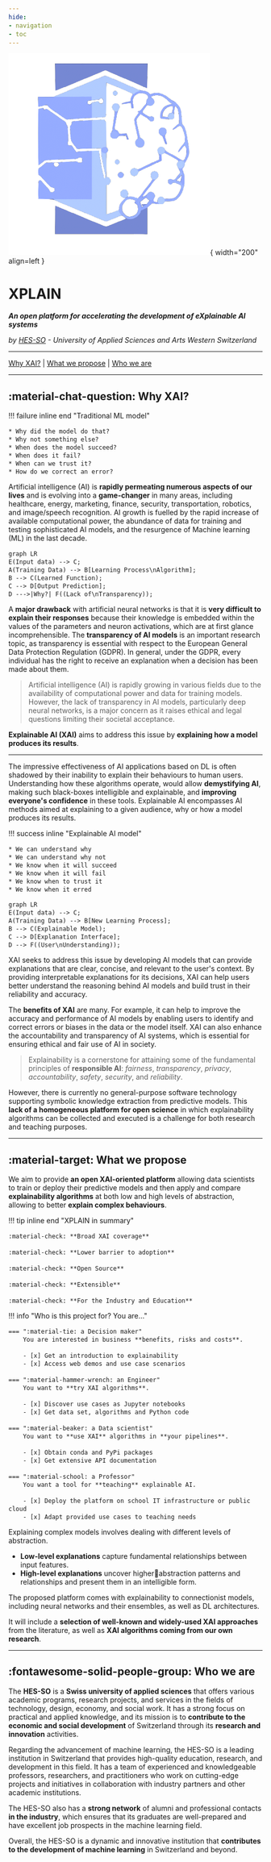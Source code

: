 ```yaml
---
hide:
- navigation
- toc
---
```


![Logo](assets/logo.png){ width="200" align=left }

# XPLAIN

***An open platform for accelerating the development of eXplainable AI systems***

*by [HES-SO](https://www.hes-so.ch/en) - University of Applied Sciences and Arts Western Switzerland*

***

[Why XAI?](#why-xai) | [What we propose](#what-we-propose) | [Who we are](#who-we-are)

***

## :material-chat-question: Why XAI?

!!! failure inline end "Traditional ML model"

    * Why did the model do that?
    * Why not something else?
    * When does the model succeed?
    * When does it fail?
    * When can we trust it?
    * How do we correct an error?

Artificial intelligence (AI) is **rapidly permeating numerous aspects of our lives** and is evolving into a
**game-changer** in many areas, including healthcare, energy, marketing, finance, security,
transportation, robotics, and image/speech recognition. AI growth is fuelled by the rapid increase of
available computational power, the abundance of data for training and testing sophisticated AI
models, and the resurgence of Machine learning (ML) in the last decade.


```mermaid
graph LR
E(Input data) --> C;
A(Training Data) --> B[Learning Process\nAlgorithm];
B --> C(Learned Function);
C --> D[Output Prediction];
D --->|Why?| F((Lack of\nTransparency));
```

A **major drawback** with artificial neural networks is that it is **very difficult to explain their responses**
because their knowledge is embedded within the values of the parameters and neuron activations,
which are at first glance incomprehensible. The **transparency of AI models** is an important research
topic, as transparency is essential with respect to the European General Data Protection Regulation
(GDPR). In general, under the GDPR, every individual has the right to receive an explanation when
a decision has been made about them.

> Artificial intelligence (AI) is rapidly growing in various fields due to the availability
of computational power and data for training models. However, the lack of transparency in
AI models, particularly deep neural networks, is a major concern as it raises ethical and legal questions
limiting their societal acceptance.

**Explainable AI (XAI)** aims to address this issue by **explaining how a model produces its
results**.

***

The impressive
effectiveness of AI applications based on DL is often shadowed by their inability to explain their behaviours to human users.
Understanding how these algorithms operate, would allow **demystifying AI**, making such black-boxes
intelligible and explainable, and **improving everyone's confidence** in these tools. Explainable AI
encompasses AI methods aimed at explaining to a given audience, why or how a model produces
its results.

!!! success inline "Explainable AI model"

    * We can understand why
    * We can understand why not
    * We know when it will succeed
    * We know when it will fail
    * We know when to trust it
    * We know when it erred


```mermaid
graph LR
E(Input data) --> C;
A(Training Data) --> B[New Learning Process];
B --> C(Explainable Model);
C --> D[Explanation Interface];
D --> F((User\nUnderstanding));
```

XAI seeks to address this issue by developing AI models that can provide explanations that are clear, concise, and relevant to the user's context. By providing interpretable explanations for its decisions, XAI can help users better understand the reasoning behind AI models and build trust in their reliability and accuracy.

The **benefits of XAI** are many. For example, it can help to improve the accuracy and performance of
AI models by enabling users to identify and correct errors or biases in the data or the model itself.
XAI can also enhance the accountability and transparency of AI systems, which is essential for ensuring
ethical and fair use of AI in society.

> Explainability is a cornerstone for attaining some of the fundamental principles of **responsible AI**:
*fairness*, *transparency*, *privacy*, *accountability*, *safety*, *security*, and *reliability*.

However, there is currently no general-purpose software technology supporting symbolic
knowledge extraction from predictive models. This **lack of a homogeneous platform for open
science** in which explainability algorithms can be collected and executed is a challenge for
both research and teaching purposes.

***

## :material-target: What we propose

We aim to provide **an open XAI-oriented platform** allowing data scientists to train or
deploy their predictive models and then apply and compare **explainability algorithms** at both low and
high levels of abstraction, allowing to better **explain complex behaviours**.


!!! tip inline end "XPLAIN in summary"

    :material-check: **Broad XAI coverage**

    :material-check: **Lower barrier to adoption**

    :material-check: **Open Source**

    :material-check: **Extensible**

    :material-check: **For the Industry and Education**

!!! info "Who is this project for? You are..."

    === ":material-tie: a Decision maker"
        You are interested in business **benefits, risks and costs**.

        - [x] Get an introduction to explainability
        - [x] Access web demos and use case scenarios

    === ":material-hammer-wrench: an Engineer"
        You want to **try XAI algorithms**.

        - [x] Discover use cases as Jupyter notebooks
        - [x] Get data set, algorithms and Python code

    === ":material-beaker: a Data scientist"
        You want to **use XAI** algorithms in **your pipelines**.

        - [x] Obtain conda and PyPi packages
        - [x] Get extensive API documentation

    === ":material-school: a Professor"
        You want a tool for **teaching** explainable AI.

        - [x] Deploy the platform on school IT infrastructure or public cloud
        - [x] Adapt provided use cases to teaching needs


Explaining complex models involves dealing with different levels of abstraction.

* **Low-level explanations** capture fundamental relationships between input features.
* **High-level explanations** uncover higherabstraction patterns and relationships and present them
in an intelligible form.

The proposed platform comes with explainability to connectionist models, including neural
networks and their ensembles, as well as DL architectures.

It will include a **selection of well-known and widely-used XAI approaches** from the literature,
as well as **XAI algorithms coming from our own research**.

***

## :fontawesome-solid-people-group: Who we are

The **HES-SO** is a **Swiss university of applied sciences** that offers various academic programs,
research projects, and services in the fields of technology, design, economy, and social work.
It has a strong focus on practical and applied knowledge, and its mission is to **contribute to
the economic and social development** of Switzerland through its **research and innovation** activities.

Regarding the advancement of machine learning, the HES-SO is a leading institution in Switzerland
that provides high-quality education, research, and development in this field. It has a team of
experienced and knowledgeable professors, researchers, and practitioners who work on cutting-edge
projects and initiatives in collaboration with industry partners and other academic institutions.

The HES-SO also has a **strong network** of alumni and professional contacts **in the industry**, which ensures
that its graduates are well-prepared and have excellent job prospects in the machine learning field.

Overall, the HES-SO is a dynamic and innovative institution that **contributes to the development of
machine learning** in Switzerland and beyond.
